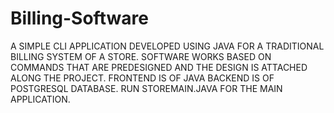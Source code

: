 # Billing-Software

A SIMPLE CLI APPLICATION DEVELOPED USING JAVA FOR A TRADITIONAL BILLING SYSTEM OF A STORE. SOFTWARE WORKS BASED ON COMMANDS THAT ARE PREDESIGNED AND THE DESIGN IS ATTACHED ALONG THE PROJECT. FRONTEND IS OF JAVA BACKEND IS OF POSTGRESQL DATABASE. RUN STOREMAIN.JAVA FOR THE MAIN APPLICATION.
